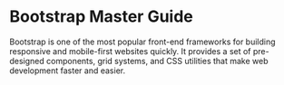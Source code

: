 # Bootstrap Master Guide

Bootstrap is one of the most popular front-end frameworks for building responsive and mobile-first websites quickly. It provides a set of pre-designed components, grid systems, and CSS utilities that make web development faster and easier.
